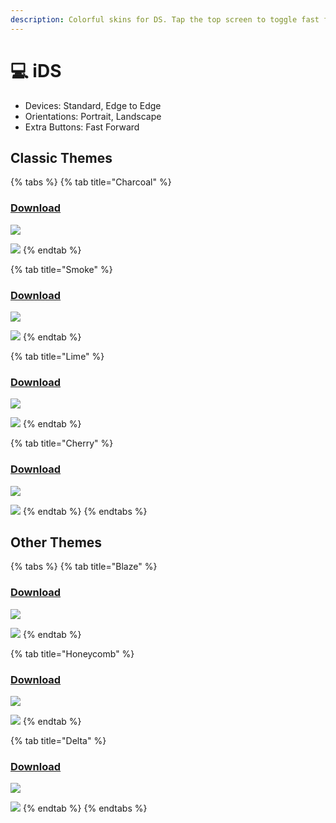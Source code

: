 ```yaml
---
description: Colorful skins for DS. Tap the top screen to toggle fast forward
---
```


# 💻 iDS

* Devices: Standard, Edge to Edge
* Orientations: Portrait, Landscape
* Extra Buttons: Fast Forward

## Classic Themes

{% tabs %}
{% tab title="Charcoal" %}
### [Download](../Skins/LitRitt/iDS/Charcoal/skin.deltaskin)

![](../.gitbook/assets/IMG\_0182.PNG)

![](../.gitbook/assets/IMG\_0183.PNG)
{% endtab %}

{% tab title="Smoke" %}
### [Download](../Skins/LitRitt/iDS/Smoke/skin.deltaskin)

![](../.gitbook/assets/IMG\_0180.PNG)

![](../.gitbook/assets/IMG\_0181.PNG)
{% endtab %}

{% tab title="Lime" %}
### [Download](../Skins/LitRitt/iDS/Lime/skin.deltaskin)

![](../.gitbook/assets/IMG\_0184.PNG)

![](../.gitbook/assets/IMG\_0185.PNG)
{% endtab %}

{% tab title="Cherry" %}
### [Download](../Skins/LitRitt/iDS/Cherry/skin.deltaskin)

![](../.gitbook/assets/IMG\_0200.PNG)

![](../.gitbook/assets/IMG\_0201.PNG)
{% endtab %}
{% endtabs %}

## Other Themes

{% tabs %}
{% tab title="Blaze" %}
### [Download](../Skins/LitRitt/iDS/Blaze/skin.deltaskin)

![](../.gitbook/assets/IMG\_0266.PNG)

![](../.gitbook/assets/IMG\_0267.PNG)
{% endtab %}

{% tab title="Honeycomb" %}
### [Download](../Skins/LitRitt/iDS/Honeycomb/skin.deltaskin)

![](../.gitbook/assets/IMG\_0197.PNG)

![](../.gitbook/assets/IMG\_0198.PNG)
{% endtab %}

{% tab title="Delta" %}
### [Download](../Skins/LitRitt/iDS/Delta/skin.deltaskin)

![](../.gitbook/assets/IMG\_0186.PNG)

![](../.gitbook/assets/IMG\_0187.PNG)
{% endtab %}
{% endtabs %}
